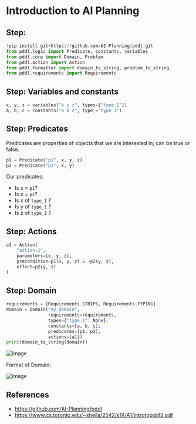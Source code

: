# Introduction to AI Planning

## Step: 
```python
!pip install git+https://github.com/AI-Planning/pddl.git
from pddl.logic import Predicate, constants, variables
from pddl.core import Domain, Problem
from pddl.action import Action
from pddl.formatter import domain_to_string, problem_to_string
from pddl.requirements import Requirements
```

## Step: Variables and constants
```python
x, y, z = variables("x y z", types=["type_1"])
a, b, c = constants("a b c", type_="type_1")
```

## Step: Predicates
Predicates are properties of objects that we are interested in; can be true or false.
```python
p1 = Predicate("p1", x, y, z)
p2 = Predicate("p2", x, y)
```

Our predicates:
- Is x = `p1`? 
- Is x = `p2`? 
- Is x of `type_1` ? 
- Is y of `type_1` ? 
- Is z of `type_1` ?
 
## Step: Actions
```python
a1 = Action(
    "action-1",
    parameters=[x, y, z],
    precondition=p1(x, y, z) & ~p2(y, z),
    effect=p2(y, z)
)
```

## Step: Domain
```python
requirements = [Requirements.STRIPS, Requirements.TYPING]
domain = Domain("my_domain",
                requirements=requirements,
                types={"type_1": None},
                constants=[a, b, c],
                predicates=[p1, p2],
                actions=[a1])
print(domain_to_string(domain))
```

![image](https://github.com/hughiephan/DPL/assets/16631121/9a3ac7fa-079f-4560-9156-d1c4eeba83c7)

Format of Domain:

![image](https://github.com/hughiephan/DPL/assets/16631121/67cdde16-1c8f-4c68-9817-8edb5570f6a9)


## References
- https://github.com/AI-Planning/pddl
- https://www.cs.toronto.edu/~sheila/2542/s14/A1/introtopddl2.pdf
